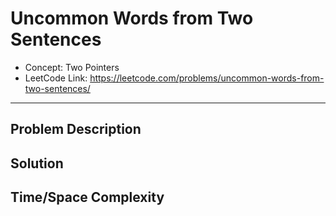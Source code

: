 # Uncommon Words from Two Sentences

- Concept: Two Pointers
- LeetCode Link: https://leetcode.com/problems/uncommon-words-from-two-sentences/

---

## Problem Description

## Solution

## Time/Space Complexity

